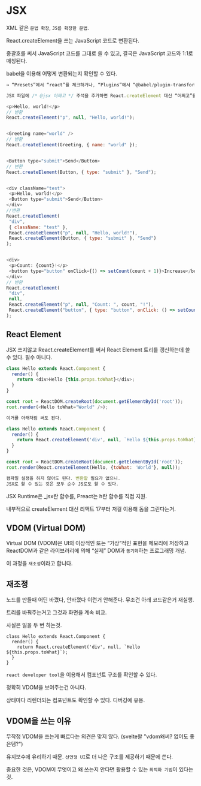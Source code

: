 # JSX

XML 같은 `문법 확장`, `JS를 확장한 문법`.

React.createElement을 쓰는 JavaScript 코드로 변환된다.

중괄호를 써서 JavaScript 코드를 그대로 쓸 수 있고, 결국은 JavaScript 코드와 1:1로 매칭된다.

babel을 이용해 어떻게 변환되는지 확인할 수 있다.

```js
→ “Presets”에서 “react”를 체크하거나, “Plugins”에서 “@babel/plugin-transform-react-jsx”를 추가하면 JSX를 실험할 수 있다.

JSX 파일에 /* @jsx 어쩌고 */ 주석을 추가하면 React.createElement 대신 “어쩌고”를 쓰게 된다.
```

```js
<p>Hello, world!</p>
// 변환
React.createElement("p", null, "Hello, world!");


<Greeting name="world" />
// 변환
React.createElement(Greeting, { name: "world" });


<Button type="submit">Send</Button>
// 변환
React.createElement(Button, { type: "submit" }, "Send");


<div className="test">
 <p>Hello, world!</p>
 <Button type="submit">Send</Button>
</div>
//변환
React.createElement(
 "div",
 { className: "test" },
 React.createElement("p", null, "Hello, world!"),
 React.createElement(Button, { type: "submit" }, "Send")
);


<div>
 <p>Count: {count}!</p>
 <button type="button" onClick={() => setCount(count + 1)}>Increase</button>
</div>
// 변환
React.createElement(
 "div",
 null,
 React.createElement("p", null, "Count: ", count, "!"),
 React.createElement("button", { type: "button", onClick: () => setCount(count + 1) }, "Increase")
);

```

## React Element

JSX 쓰지않고 React.createElement를 써서 React Element 트리를 갱신하는데 쓸 수 있다. 필수 아니다.

```js
class Hello extends React.Component {
  render() {
    return <div>Hello {this.props.toWhat}</div>;
  }
}

const root = ReactDOM.createRoot(document.getElementById('root'));
root.render(<Hello toWhat="World" />);

이거를 아래처럼 써도 된다.

class Hello extends React.Component {
  render() {
    return React.createElement('div', null, `Hello ${this.props.toWhat}`);
  }
}

const root = ReactDOM.createRoot(document.getElementById('root'));
root.render(React.createElement(Hello, {toWhat: 'World'}, null));

컴파일 설정을 하지 않아도 된다. 변환할 필요가 없으니.
JSX로 할 수 있는 것은 모두 순수 JS로도 할 수 있다.

```

JSX Runtime은 _jsx란 함수를, Preact는 h란 함수를 직접 지원.

내부적으로 createElement 대신 리액트 17부터 저걸 이용해 돔을 그린다는거.

## VDOM (Virtual DOM)

Virtual DOM (VDOM)은 UI의 이상적인 또는 “가상”적인 표현을 메모리에 저장하고 ReactDOM과 같은 라이브러리에 의해 “실제” DOM과 `동기화`하는 프로그래밍 개념.

이 과정을 `재조정`이라고 합니다.

## 재조정

노드를 만들때 어딘 바꼈다, 안바꼈다 이런거 안해준다. 무조건 아래 코드같은거 재실행.

트리를 바꿔주는거고 그것과 화면을 계속 비교.

사실은 일을 두 번 하는것.

```JS
class Hello extends React.Component {
  render() {
    return React.createElement('div', null, `Hello ${this.props.toWhat}`);
  }
}
```

`react developer tool`을 이용해서 컴포넌트 구조를 확인할 수 있다.

정확히 VDOM을 보여주는건 아니다.

상태마다 리렌더되는 컴포넌트도 확인할 수 있다. 디버깅에 유용.

## VDOM을 쓰는 이유

무작정 VDOM을 쓰는게 빠르다는 의견은 맞지 않다. (svelte왈 "vdom왜써? 없어도 좋은뎅?")

유지보수에 유리하기 때문. `선언형 UI`로 더 나은 구조를 제공하기 때문에 쓴다.

중요한 것은, VDOM이 무엇이고 왜 쓰는지 안다면 활용할 수 있는 `최적화 기법`이 있다는 것.
